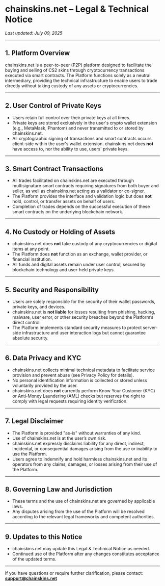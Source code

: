 # chainskins.net – Legal & Technical Notice

_Last updated: July 09, 2025_

---

## 1. Platform Overview

chainskins.net is a peer-to-peer (P2P) platform designed to facilitate the buying and selling of CS2 skins through cryptocurrency transactions executed via smart contracts. The Platform functions solely as a neutral intermediary, providing the technical infrastructure to enable users to trade directly without taking custody of any assets or cryptocurrencies.

---

## 2. User Control of Private Keys

- Users retain full control over their private keys at all times.  
- Private keys are stored exclusively in the user's crypto wallet extension (e.g., MetaMask, Phantom) and never transmitted to or stored by chainskins.net.  
- All cryptographic signing of transactions and smart contracts occurs client-side within the user's wallet extension. chainskins.net does **not** have access to, nor the ability to use, users' private keys.

---

## 3. Smart Contract Transactions

- All trades facilitated on chainskins.net are executed through multisignature smart contracts requiring signatures from both buyer and seller, as well as chainskins.net acting as a validator or co-signer.  
- The Platform provides the interface and validation logic but does **not** hold, control, or transfer assets on behalf of users.  
- Completion of trades depends on the successful execution of these smart contracts on the underlying blockchain network.

---

## 4. No Custody or Holding of Assets

- chainskins.net does **not** take custody of any cryptocurrencies or digital items at any point.  
- The Platform does **not** function as an exchange, wallet provider, or financial institution.  
- All funds and digital assets remain under user control, secured by blockchain technology and user-held private keys.

---

## 5. Security and Responsibility

- Users are solely responsible for the security of their wallet passwords, private keys, and devices.  
- chainskins.net is **not liable** for losses resulting from phishing, hacking, malware, user error, or other security breaches beyond the Platform’s direct control.  
- The Platform implements standard security measures to protect server-side infrastructure and user interaction logs but cannot guarantee absolute security.

---

## 6. Data Privacy and KYC

- chainskins.net collects minimal technical metadata to facilitate service provision and prevent abuse (see Privacy Policy for details).  
- No personal identification information is collected or stored unless voluntarily provided by the user.  
- chainskins.net does **not** currently perform Know Your Customer (KYC) or Anti-Money Laundering (AML) checks but reserves the right to comply with legal requests requiring identity verification.

---

## 7. Legal Disclaimer

- The Platform is provided "as-is" without warranties of any kind.  
- Use of chainskins.net is at the user’s own risk.  
- chainskins.net expressly disclaims liability for any direct, indirect, incidental, or consequential damages arising from the use or inability to use the Platform.  
- Users agree to indemnify and hold harmless chainskins.net and its operators from any claims, damages, or losses arising from their use of the Platform.

---

## 8. Governing Law and Jurisdiction

- These terms and the use of chainskins.net are governed by applicable laws.  
- Any disputes arising from the use of the Platform will be resolved according to the relevant legal frameworks and competent authorities.

---

## 9. Updates to this Notice

- chainskins.net may update this Legal & Technical Notice as needed.  
- Continued use of the Platform after any changes constitutes acceptance of the updated terms.

---

If you have questions or require further clarification, please contact: **support@chainskins.net**
